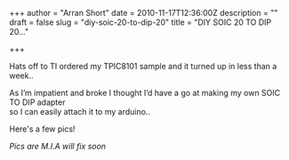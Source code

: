 +++
author = "Arran Short"
date = 2010-11-17T12:36:00Z
description = ""
draft = false
slug = "diy-soic-20-to-dip-20"
title = "DIY SOIC 20 TO DIP 20..."

+++


Hats off to TI ordered my TPIC8101 sample and it turned up in less than a week..

As I’m impatient and broke I thought I’d have a go at making my own SOIC TO DIP adapter  
so I can easily attach it to my arduino..

Here's a few pics!

*Pics are M.I.A will fix soon*

